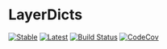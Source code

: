 # LayerDicts

[![Stable](https://img.shields.io/badge/docs-stable-blue.svg)](https://invenia.github.io/LayerDicts.jl/stable)
[![Latest](https://img.shields.io/badge/docs-latest-blue.svg)](https://invenia.github.io/LayerDicts.jl/latest)
[![Build Status](https://travis-ci.org/invenia/LayerDicts.jl.svg?branch=master)](https://travis-ci.org/invenia/LayerDicts.jl)
[![CodeCov](https://codecov.io/gh/invenia/LayerDicts.jl/branch/master/graph/badge.svg)](https://codecov.io/gh/invenia/LayerDicts.jl)
